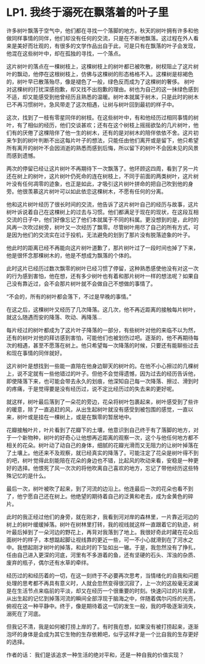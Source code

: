 ---
---
# LP1. 我终于溺死在飘落着的叶子里
许多树叶飘落于空气中，他们都在寻找一个落脚的地方。秋天的树叶拥有许多和他做同样事情的同伴，他们却没有任何的交流，只是在不断地飘落。这过程在外人看来是美好而壮观的，有很多的文学作品出自于此，可是只有在飘落的叶子会发现，他混在这些树叶中，却在孤独的寻找，一个落点。

这片树叶的落点在一棵树枝上，这棵树枝上的树叶都已被吹散，树杈阻止了这片树叶的飘动，他停在这根树枝上，仿佛与这棵树的形态格格不入。这棵树是棕褐色的，树叶早已散落殆尽，像是褪色了一般，绿色反而成为了这棵树的奢侈。
树叶对这棵树的打扰深感抱歉，却又找不出抱歉的理由。树也为自己的这一抹绿色感到不适，却又能感受到他曾经历且熟悉的温暖。树叶本就属于树木，只是此时的树木已不再习惯树叶。急风带走了这次相遇，让树与树叶回到最初的样子中。

这次，找到了一枝有零星同伴的树枝。在这些树叶中，有和他经历过相同事情的树叶，有了相似的经历，他们交谈甚欢；还有在这个树枝上摇摇欲坠的几片树叶，他们有的厌倦了这棵陪伴了他一生的树木，还有的是对树木的陪伴依依不舍。这片初来乍到的树叶判断不出这每片叶子的想法，只能任由他们离开或是留下，他只希望所有离开的树叶不会因消逝的熟悉而感到后悔，所以留下的树叶不会因未见的风景而感到遗憾。

两次的停留已经让这片树叶不再期待下一次飘落了。他环顾这四周，看到了另一片还在树上的树叶，这片树叶仍死命的连在树枝上，不同于前面的两类树叶，这片树叶没有任何凋零的迹象，也正是如此，才吸引这片树叶拼命的把自己吹到他的身旁。他很羡慕这片树叶可以如此依恋这棵树木，不愿有任何的分离。

他和这片树叶经历了很长时间的交流，他告诉了这片树叶自己的经历与故事，这片树叶诉说着自己在这棵树上的过去与习惯。他们都满足于现在的现状，在这段互相交流的日子中，他们好像忘记了他们本就属于不同的科属。更没想到的是，此时的风再一次吹过树旁，树叶又一次经历了飘零。尽管树叶用尽了自己的所有方式，可是因为他们的交流实在过于投机，无法避免的划到了那片没有脱落迹象的叶子。

他此时的距离已经不再能向这片树叶道歉了，那片树叶过了一段时间也掉了下来，他是很怀念那棵树木的，他是不想成为飘落的个体的。

此时这片已经历过数次飘零的树叶已经习惯了停留，这种熟悉感使他没有对这一次的行为感到害怕，他在想，还有多少树叶也有着和那片树叶一样的想法呢？如果自己没有靠近过，会不会那片树叶就不会做自己不想做的事情了。

“不会的，所有的树叶都会落下，不过是早晚的事情。”

在这之后，这棵树叶又经历了几次降落。这几次，他不再近距离的接触每片树叶，就这么随遇而安的降落、吹动、再降落...

每片经过的树叶都成为了这片叶子降落的一部分，有些树叶对他的来临不以为然，还有的树叶对他的拜访感到害怕，可能他们也被划伤过吧。逐渐的，他不再期待每次的相遇，甚至不愿落在树上。他只希望每一次降落的时候，只要还有能聊些过去和现在事情的同伴就好。

这片树叶是想找到一些能一直陪在他身边聊天的树叶的。在他不小心擦过的几棵树上，说不定就有一些他错过的叶子。但他不会觉得遗憾，因为过去的经历告诉他，即使降落下来，也可能会带去永久的划痕，他深知自己每一次降落、擦过、滑到时的疼痛，于是觉得要是没有经历过，说不定比经历过的失去来的更好呢。

就这样，树叶最后落到了一朵花的旁边，花朵将树叶包裹起来，树叶感受到了些许的暖意，除了一直追赶的风，从出生起树叶就没有感受到被包围的感觉，一直以来，树叶或是挂在一棵树上，或是在飘零的暂居地中。

花瓣接触叶片，叶片看到了花瓣下的土壤，他意识到自己终于有了落脚的地方，对于一个新物种，树叶的好奇心让他想再近距离的观察一次，这个与他任何地方都不相关的花朵。树叶动了动自己的身体，细腻的花瓣光滑而又无阻力的让树叶掉落在了土壤上。他还来不及观察，就已经真实的降落了。可能注定了花朵是树叶得不到的吧，树叶觉得此刻能陪在花朵的身边也不错，比起风的吹动来看，安稳是一种更好的选择。他恨死了风一次次的将他吹离自己喜欢的地方，忘记了带他经历这些特殊记忆的是什么。

最后一次，树叶被吹了起来，到了河流的边沿上。他连最后一次的花朵也看不到了，他宁愿自己还在树上。他绝望的期待着自己的泛黄和老去，成为金黄色的碎片。

此时的我正经过他们的身旁，就在刚才，我看到河对岸的森林里，一片靠近河边的树上的树叶缓缓掉落。树叶在树林里打转，我的视线就这样一直跟着它的轨迹，树叶最后掉到了一朵河边的野花上，再背对我落到了地上。我很好奇此时藏在花朵后面树叶的样子，本想踮起脚让视线靠的更近一些，可一不小心就滑到在了河水之中。我想起刚才树叶的掉落，和此时的下坠如出一辙。于是，我忽然没有了挣扎，任由自己进入更深的河底，河里有不多游着的鱼，还有坚硬的石头、浑浊的杂质、废弃的瓶子，偶尔还有水草的牵绊。

经历过的和经历着的一切，在这一刻终于不必要再次思考，当情绪化的自我和问题处理的思考都不再具有意义时，人就会忽然变得很沉寂了，上一次的这般毫无波澜是在生活节点来临前的平淡，却又在经历一个很重要的时刻。快速闪过的片段里，从出生起的记忆到掉落河流的瞬间全部浮现于脑海之中，伴随着偶尔闪烁的光亮，俯视在这一种平静中。终于，像是期待着这一切的发生一般，我的呼吸逐渐消失，溺死在了河底。

但我记不清，我是如何被打捞上岸的了。有时我在想，如果没有被打捞起来，逐渐泡坏的身体是会成为其它生物的生存依赖吧，似乎这样才是一个比自我的生存更好的选择。

作者的话：
我们是该追求一种生活的绝对平和，还是一种自我的价值实现？
